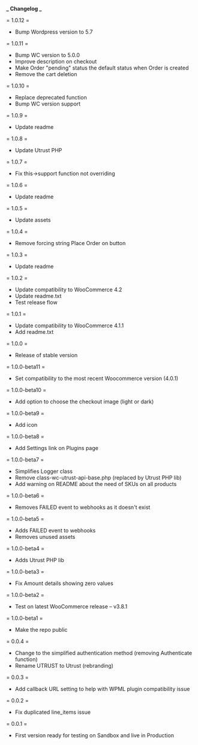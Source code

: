**_ Changelog _**

= 1.0.12 =

- Bump Wordpress version to 5.7

= 1.0.11 =

- Bump WC version to 5.0.0
- Improve description on checkout
- Make Order "pending" status the default status when Order is created
- Remove the cart deletion

= 1.0.10 =

- Replace deprecated function
- Bump WC version support

= 1.0.9 =

- Update readme

= 1.0.8 =

- Update Utrust PHP

= 1.0.7 =

- Fix this->support function not overriding

= 1.0.6 =

- Update readme

= 1.0.5 =

- Update assets

= 1.0.4 =

- Remove forcing string Place Order on button

= 1.0.3 =

- Update readme

= 1.0.2 =

- Update compatibility to WooCommerce 4.2
- Update readme.txt
- Test release flow

= 1.0.1 =

- Update compatibility to WooCommerce 4.1.1
- Add readme.txt

= 1.0.0 =

- Release of stable version

= 1.0.0-beta11 =

- Set compatibility to the most recent Woocommerce version (4.0.1)

= 1.0.0-beta10 =

- Add option to choose the checkout image (light or dark)

= 1.0.0-beta9 =

- Add icon

= 1.0.0-beta8 =

- Add Settings link on Plugins page

= 1.0.0-beta7 =

- Simplifies Logger class
- Remove class-wc-utrust-api-base.php (replaced by Utrust PHP lib)
- Add warning on README about the need of SKUs on all products

= 1.0.0-beta6 =

- Removes FAILED event to webhooks as it doesn't exist

= 1.0.0-beta5 =

- Adds FAILED event to webhooks
- Removes unused assets

= 1.0.0-beta4 =

- Adds Utrust PHP lib

= 1.0.0-beta3 =

- Fix Amount details showing zero values

= 1.0.0-beta2 =

- Test on latest WooCommerce release – v3.8.1

= 1.0.0-beta1 =

- Make the repo public

= 0.0.4 =

- Change to the simplified authentication method (removing Authenticate function)
- Rename UTRUST to Utrust (rebranding)

= 0.0.3 =

- Add callback URL setting to help with WPML plugin compatibility issue

= 0.0.2 =

- Fix duplicated line_items issue

= 0.0.1 =

- First version ready for testing on Sandbox and live in Production
